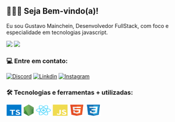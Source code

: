 ## 🙎🏼‍♂️ Seja Bem-vindo(a)!

Eu sou Gustavo Mainchein,
Desenvolvedor FullStack, com foco e especialidade em tecnologias javascript.

<div>
  <img height="180em" src="https://github-readme-stats.vercel.app/api?username=gugamainchein&show_icons=true&theme=tokyonight"/>
  <img height="180em" src="https://github-readme-stats.vercel.app/api/top-langs/?username=gugamainchein&layout=compact&theme=tokyonight"/>
</div>

### 💻 Entre em contato:

[![Discord](https://img.shields.io/badge/Discord-7289DA?style=for-the-badge&logo=discord&logoColor=white)](https://discord.gg/Qdtxrtcw)
[![Linkdin](https://img.shields.io/badge/LinkedIn-0077B5?style=for-the-badge&logo=linkedin&logoColor=white)](https://www.linkedin.com/in/gustavosantos14/)
[![Instagram](https://img.shields.io/badge/Instagram-E4405F?style=for-the-badge&logo=instagram&logoColor=white)](https://www.instagram.com/gugamainchein/)

### 🛠️ Tecnologias e ferramentas + utilizadas:

<div>
<img align="center" alt="Gustavo-Ts" height="30" width="40" src="https://raw.githubusercontent.com/devicons/devicon/master/icons/typescript/typescript-plain.svg">
<img align="center" alt="Gustavo-Node" height="30" width="30" src="https://raw.githubusercontent.com/github/explore/80688e429a7d4ef2fca1e82350fe8e3517d3494d/topics/nodejs/nodejs.png">
<img align="center" alt="Gustavo-React" height="30" width="40" src="https://raw.githubusercontent.com/devicons/devicon/master/icons/react/react-original.svg">
<img align="center" alt="Gustavo-Js" height="30" width="40" src="https://raw.githubusercontent.com/devicons/devicon/master/icons/javascript/javascript-plain.svg">
<img align="center" alt="Gustavo-HTML" height="30" width="40" src="https://raw.githubusercontent.com/devicons/devicon/master/icons/html5/html5-original.svg">
<img align="center" alt="Gustavo-CSS" height="30" width="40" src="https://raw.githubusercontent.com/devicons/devicon/master/icons/css3/css3-original.svg">
</div>
